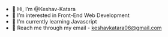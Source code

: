 - 👋 Hi, I’m @Keshav-Katara
- 👀 I’m interested in Front-End Web Development
- 🌱 I’m currently learning Javascript
- 📨 Reach me through my email - keshavkatara06@gmail.com
<!---
Keshav-Katara/Keshav-Katara is a ✨ special ✨ repository because its `README.md` (this file) appears on your GitHub profile.
You can click the Preview link to take a look at your changes.
--->
